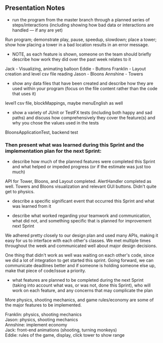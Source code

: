 ## Presentation Notes

* run the program from the master branch through a planned series of steps/interactions (including
showing how bad data or interactions are handled — if any are yet)

Run program; demonstrate play, pause, speedup, slowdown; place a tower; show how placing a tower in
a bad location results in an error message.

* NOTE, as each feature is shown, someone on the team should briefly describe how work they did over
the past week relates to it

Jack - Visualizing, animating balloon
Eddie - Buttons
Franklin - Layout creation and level csv file reading
Jason - Bloons
Annshine - Towers

* show any data files that have been created and describe how they are used within your program (focus
on the file content rather than the code that uses it)

level1 csv file, blockMappings, maybe menuEnglish as well

* show a variety of JUnit or TestFX tests (including both happy and sad paths) and discuss how
comprehensively they cover the feature(s) and why you chose the values used in the tests

BloonsApplicationTest, backend test

### Then present what was learned during this Sprint and the implementation plan for the next Sprint:

* describe how much of the planned features were completed this Sprint and what helped or impeded
progress (or if the estimate was just too much)

API for Tower, Bloons, and Layout completed.  AlertHandler completed as well. Towers and Bloons
visualization and relevant GUI buttons.  Didn't quite get to physics.

* describe a specific significant event that occurred this Sprint and what was learned from it



* describe what worked regarding your teamwork and communication, what did not, and something specific
that is planned for improvement next Sprint

We adhered pretty closely to our design plan and used many APIs, making it easy for us to interface
with each other's classes.  We met multiple times throughout the week and communicated well about major
design decisions.

One thing that didn't work as well was waiting on each other's code, since we did a lot of integration to get
started this sprint.  Going forward, we can communicate deadlines better and if someone is holding someone
else up, make that piece of code/issue a priority. 

* what features are planned to be completed during the next Sprint (taking into account what was, or
was not, done this Sprint), who will work on each feature, and any concerns that may complicate the plan

More physics, shooting mechanics, and game rules/economy are some of the major features to be implemented.

Franklin: physics, shooting mechanics  
Jason: physics, shooting mechanics  
Annshine: implement economy  
Jack: front-end animations (shooting, turning monkeys)  
Eddie: rules of the game, display, click tower to show range
